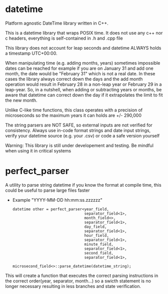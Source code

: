 # datetime
Platform agnostic DateTime library written in C++.

This is a datetime library that wraps POSIX time. It does not use any c++ nor c headers, everything is self-contained in .h and .cpp file

This library does not account for leap seconds and datetime ALWAYS holds a timestamp UTC+00:00. 

When manipulating time (e.g. adding months, years) sometimes impossible dates can be reached for example if you are on January 31 and add one month, the date would be "February 31" which is not a real date. In these cases
the library always correct down the days and the add month operation would result in February 28 in a non-leap year or February 29 in a leap-year. So, in a nutshell, when adding or subtracting years or months, be aware that
datetime can correct down the day if it extrapolates the limit to fit the new month.

Unlike C-like time functions, this class operates with a precision of microseconds so the maximum years it can holds are +/- 290,000

The string parsers are NOT SAFE, so external inputs are not verified for consistency. Always use in-code format strings and date input strings, verify your datetime source (e.g. your .csv) or code a safe version yourself

Warning:
  This library is still under developement and testing. Be mindful when using it in critical systems

# perfect_parser

  A utility to parse string datetime if you know the format at compile time, this could be useful to parse large files faster 

  - Example "YYYY-MM-DD hh:mm:ss.zzzzzz"

        datetime other = perfect_parser<year_field,
                                        separator_field<1>,
                                        month_field<>,
                                        separator_field<1>,
                                        day_field,
                                        separator_field<1>,
                                        hour_field,
                                        separator_field<1>,
                                        minute_field,
                                        separator_field<1>,
                                        second_field,
                                        separator_field<1>,
                                        microsecond_field<>::parse_datetime(datetime_string);
  

This will create a function that executes the correct parsing instructions in the correct order(year, separator, month...) so a swicth statement is no longer necessary resulting in less branches and state verification.
